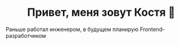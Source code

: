 <h1 align="center">Привет, меня зовут Костя 👋</h1>

Раньше работал инженером, в будущем планирую Frontend-разработчиком
